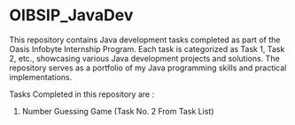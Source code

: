 # OIBSIP_JavaDev
This repository contains Java development tasks completed as part of the Oasis Infobyte Internship Program. Each task is categorized as Task 1, Task 2, etc., showcasing various Java development projects and solutions. The repository serves as a portfolio of my Java programming skills and practical implementations.

Tasks Completed in this repository are :
1. Number Guessing Game (Task No. 2 From Task List)
